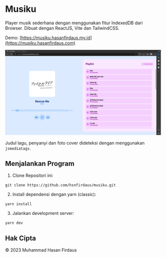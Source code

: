 # Musiku

Player musik sederhana dengan menggunakan fitur IndexedDB dari Browser. Dibuat dengan ReactJS, Vite dan TailwindCSS.

Demo: [https://musiku.hasanfirdaus.my.id](https://musiku.hasanfirdaus.com)

![Screenshot tampilan.](screenshot.png)

Judul lagu, penyanyi dan foto cover dideteksi dengan menggunakan `jsmediatags`.

## Menjalankan Program

1. Clone Repositori ini:

```shell
git clone https://github.com/hsnfirdaus/musiku.git
```

2. Install dependensi dengan yarn (classic):

```shell
yarn install
```

3. Jalankan development server:

```shell
yarn dev
```

## Hak Cipta

&copy; 2023 Muhammad Hasan Firdaus
